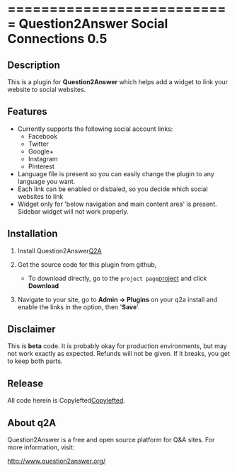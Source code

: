 ===========================
Question2Answer Social Connections 0.5
===========================

Description
-----------
This is a plugin for **Question2Answer** which helps add a widget to link your website to social websites. 

Features
--------
- Currently supports the following social account links:
  - Facebook
  - Twitter
  - Google+
  - Instagram
  - Pinterest
- Language file is present so you can easily change the plugin to any language you want.
- Each link can be enabled or disbaled, so you decide which social websites to link
- Widget only for 'below navigation and main content area' is present. Sidebar widget will not work properly.

Installation
------------
1. Install Question2Answer[Q2A]
1. Get the source code for this plugin from github,
   - To download directly, go to the `project page`[project] and click **Download**

1. Navigate to your site, go to **Admin -> Plugins** on your q2a install and enable the links in the option, then '**Save**'.

Disclaimer
----------
This is **beta** code.  It is probably okay for production environments, but may not work exactly as expected.  Refunds will not be given.  If it breaks, you get to keep both parts.

Release
-------
All code herein is Copylefted[Copylefted].

About q2A
---------
Question2Answer is a free and open source platform for Q&A sites. For more information, visit:

http://www.question2answer.org/


[Copylefted]: http://en.wikipedia.org/wiki/Copyleft
[project]: https://github.com/gurjyot/Social-Connections
[Q2A]: http://www.question2answer.org/install.php

